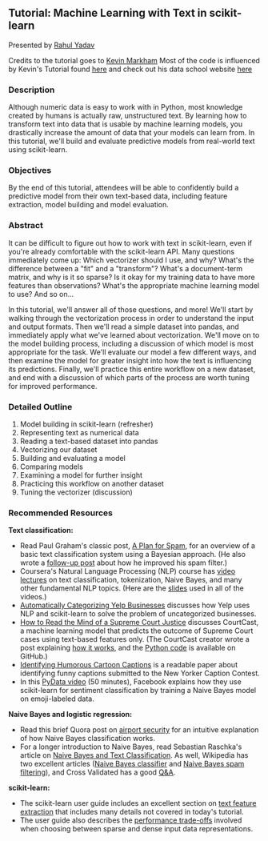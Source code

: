 ## Tutorial: Machine Learning with Text in scikit-learn

Presented by [Rahul Yadav](https://in.linkedin.com/in/rahulmanuwas)

Credits to the tutorial goes to [Kevin Markham](https://www.linkedin.com/in/justmarkham)
Most of the code is influenced by Kevin's Tutorial found [here](https://www.youtube.com/watch?v=ZiKMIuYidY0&list=PL5-da3qGB5ICeMbQuqbbCOQWcS6OYBr5A&index=10) and check out his data school website [here](http://www.dataschool.io/about/)

### Description

Although numeric data is easy to work with in Python, most knowledge created by humans is actually raw, unstructured text. By learning how to transform text into data that is usable by machine learning models, you drastically increase the amount of data that your models can learn from. In this tutorial, we'll build and evaluate predictive models from real-world text using scikit-learn.

### Objectives

By the end of this tutorial, attendees will be able to confidently build a predictive model from their own text-based data, including feature extraction, model building and model evaluation.



### Abstract

It can be difficult to figure out how to work with text in scikit-learn, even if you're already comfortable with the scikit-learn API. Many questions immediately come up: Which vectorizer should I use, and why? What's the difference between a "fit" and a "transform"? What's a document-term matrix, and why is it so sparse? Is it okay for my training data to have more features than observations? What's the appropriate machine learning model to use? And so on...

In this tutorial, we'll answer all of those questions, and more! We'll start by walking through the vectorization process in order to understand the input and output formats. Then we'll read a simple dataset into pandas, and immediately apply what we've learned about vectorization. We'll move on to the model building process, including a discussion of which model is most appropriate for the task. We'll evaluate our model a few different ways, and then examine the model for greater insight into how the text is influencing its predictions. Finally, we'll practice this entire workflow on a new dataset, and end with a discussion of which parts of the process are worth tuning for improved performance.

### Detailed Outline

1. Model building in scikit-learn (refresher)
2. Representing text as numerical data
3. Reading a text-based dataset into pandas
4. Vectorizing our dataset
5. Building and evaluating a model
6. Comparing models
7. Examining a model for further insight
8. Practicing this workflow on another dataset
9. Tuning the vectorizer (discussion)


### Recommended Resources

**Text classification:**
* Read Paul Graham's classic post, [A Plan for Spam](http://www.paulgraham.com/spam.html), for an overview of a basic text classification system using a Bayesian approach. (He also wrote a [follow-up post](http://www.paulgraham.com/better.html) about how he improved his spam filter.)
* Coursera's Natural Language Processing (NLP) course has [video lectures](https://class.coursera.org/nlp/lecture) on text classification, tokenization, Naive Bayes, and many other fundamental NLP topics. (Here are the [slides](http://web.stanford.edu/~jurafsky/NLPCourseraSlides.html) used in all of the videos.)
* [Automatically Categorizing Yelp Businesses](http://engineeringblog.yelp.com/2015/09/automatically-categorizing-yelp-businesses.html) discusses how Yelp uses NLP and scikit-learn to solve the problem of uncategorized businesses.
* [How to Read the Mind of a Supreme Court Justice](http://fivethirtyeight.com/features/how-to-read-the-mind-of-a-supreme-court-justice/) discusses CourtCast, a machine learning model that predicts the outcome of Supreme Court cases using text-based features only. (The CourtCast creator wrote a post explaining [how it works](https://sciencecowboy.wordpress.com/2015/03/05/predicting-the-supreme-court-from-oral-arguments/), and the [Python code](https://github.com/nasrallah/CourtCast) is available on GitHub.)
* [Identifying Humorous Cartoon Captions](http://www.cs.huji.ac.il/~dshahaf/pHumor.pdf) is a readable paper about identifying funny captions submitted to the New Yorker Caption Contest.
* In this [PyData video](https://www.youtube.com/watch?v=y3ZTKFZ-1QQ) (50 minutes), Facebook explains how they use scikit-learn for sentiment classification by training a Naive Bayes model on emoji-labeled data.

**Naive Bayes and logistic regression:**
* Read this brief Quora post on [airport security](http://www.quora.com/In-laymans-terms-how-does-Naive-Bayes-work/answer/Konstantin-Tt) for an intuitive explanation of how Naive Bayes classification works.
* For a longer introduction to Naive Bayes, read Sebastian Raschka's article on [Naive Bayes and Text Classification](http://sebastianraschka.com/Articles/2014_naive_bayes_1.html). As well, Wikipedia has two excellent articles ([Naive Bayes classifier](http://en.wikipedia.org/wiki/Naive_Bayes_classifier) and [Naive Bayes spam filtering](http://en.wikipedia.org/wiki/Naive_Bayes_spam_filtering)), and Cross Validated has a good [Q&A](http://stats.stackexchange.com/questions/21822/understanding-naive-bayes).

**scikit-learn:**
* The scikit-learn user guide includes an excellent section on [text feature extraction](http://scikit-learn.org/stable/modules/feature_extraction.html#text-feature-extraction) that includes many details not covered in today's tutorial.
* The user guide also describes the [performance trade-offs](http://scikit-learn.org/stable/modules/computational_performance.html#influence-of-the-input-data-representation) involved when choosing between sparse and dense input data representations.


